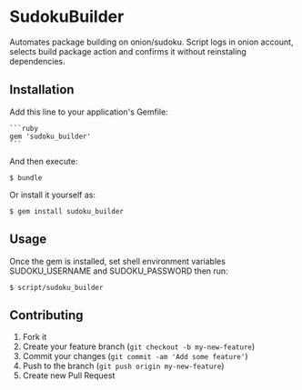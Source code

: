 # SudokuBuilder

Automates package building on onion/sudoku. Script logs in onion account,
selects build package action and confirms it without reinstaling dependencies.

## Installation

Add this line to your application's Gemfile:

    ```ruby
    gem 'sudoku_builder'
    ```

And then execute:

    $ bundle

Or install it yourself as:

    $ gem install sudoku_builder

## Usage

Once the gem is installed, set shell environment variables SUDOKU_USERNAME and
SUDOKU_PASSWORD then run:


    $ script/sudoku_builder

## Contributing

1. Fork it
2. Create your feature branch (`git checkout -b my-new-feature`)
3. Commit your changes (`git commit -am 'Add some feature'`)
4. Push to the branch (`git push origin my-new-feature`)
5. Create new Pull Request
